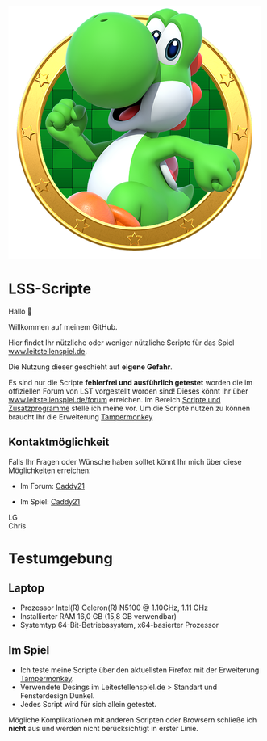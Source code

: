 ![Yoshiiiii](https://github.com/Caddy21/-docs-assets-css/raw/main/yoshi_icon__by_josecapes_dgqbro3-fullview.png)

# LSS-Scripte

Hallo 🙂 

Willkommen auf meinem GitHub. 

Hier findet Ihr nützliche oder weniger nützliche Scripte für das Spiel www.leitstellenspiel.de.

Die Nutzung dieser geschieht auf **eigene Gefahr**. 

Es sind nur die Scripte **fehlerfrei und ausführlich getestet** worden die im offiziellen Forum von LST vorgestellt worden sind!
Dieses könnt Ihr über www.leitstellenspiel.de/forum erreichen. Im Bereich [Scripte und Zusatzprogramme](https://forum.leitstellenspiel.de/index.php?board/22-scripte-und-zusatzprogramme/) stelle ich meine vor.
Um die Scripte nutzen zu können braucht Ihr die Erweiterung [Tampermonkey](https://www.tampermonkey.net/)

## Kontaktmöglichkeit
Falls Ihr Fragen oder Wünsche haben solltet könnt Ihr mich über diese Möglichkeiten erreichen:

- Im Forum: [Caddy21](https://forum.leitstellenspiel.de/cms/index.php?user/16577-caddy21/)

+ Im Spiel: [Caddy21](https://www.leitstellenspiel.de/profile/2173440)

LG<br>
Chris

# Testumgebung
## Laptop

- Prozessor	Intel(R) Celeron(R) N5100 @ 1.10GHz, 1.11 GHz
- Installierter RAM	16,0 GB (15,8 GB verwendbar)
- Systemtyp	64-Bit-Betriebssystem, x64-basierter Prozessor


## Im Spiel
- Ich teste meine Scripte über den aktuellsten Firefox mit der Erweiterung [Tampermonkey](https://www.tampermonkey.net/).
- Verwendete Desings im Leitestellenspiel.de > Standart und Fensterdesign Dunkel.
- Jedes Script wird für sich allein getestet.

Mögliche Komplikationen mit anderen Scripten oder Browsern schließe ich **nicht** aus und werden nicht berücksichtigt in erster Linie.
  
